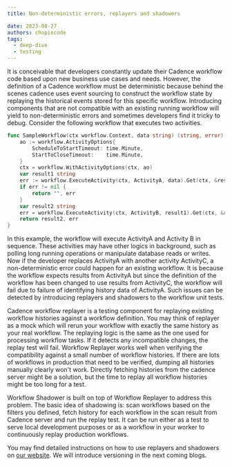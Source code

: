 ```yaml
---
title: Non-deterministic errors, replayers and shadowers

date: 2023-08-27
authors: chopincode
tags:
  - deep-dive
  - testing
---
```


It is conceivable that developers constantly update their Cadence workflow code based upon new business use cases and needs. However,
the definition of a Cadence workflow must be deterministic because behind the scenes cadence uses event sourcing to construct
the workflow state by replaying the historical events stored for this specific workflow. Introducing components that are not compatible
with an existing running workflow will yield to non-deterministic errors and sometimes developers find it tricky to debug. Consider the
following workflow that executes two activities.

```go
func SampleWorkflow(ctx workflow.Context, data string) (string, error) {
    ao := workflow.ActivityOptions{
        ScheduleToStartTimeout: time.Minute,
        StartToCloseTimeout:    time.Minute,
    }
    ctx = workflow.WithActivityOptions(ctx, ao)
    var result1 string
    err := workflow.ExecuteActivity(ctx, ActivityA, data).Get(ctx, &result1)
    if err != nil {
        return "", err
    }
    var result2 string
    err = workflow.ExecuteActivity(ctx, ActivityB, result1).Get(ctx, &result2)
    return result2, err
}

```

<!-- truncate -->

In this example, the workflow will execute ActivityA and Activity B in sequence. These activities may have other logics in background, such as polling long running operations or manipulate database reads or writes. Now if the developer replaces ActivityA with another activity ActivityC, a non-deterministic error could happen for an existing workflow. It is because the workflow expects results from ActivityA but since the definition of the workflow has been changed to use results from ActivityC, the workflow will fail due to failure of identifying history data of ActivityA. Such issues can be detected by introducing replayers and shadowers to the workflow unit tests.

Cadence workflow replayer is a testing component for replaying existing workflow histories against a workflow definition. You may think of replayer as a mock which will rerun your workflow with exactly the same history as your real workflow. The replaying logic is the same as the one used for processing workflow tasks. If it detects any incompatible changes, the replay test will fail.
Workflow Replayer works well when verifying the compatibility against a small number of workflow histories. If there are lots of workflows in production that need to be verified, dumping all histories manually clearly won't work. Directly fetching histories from the cadence server might be a solution, but the time to replay all workflow histories might be too long for a test.

Workflow Shadower is built on top of Workflow Replayer to address this problem. The basic idea of shadowing is: scan workflows based on the filters you defined, fetch history for each workflow in the scan result from Cadence server and run the replay test. It can be run either as a test to serve local development purposes or as a workflow in your worker to continuously replay production workflows.

You may find detailed instructions on how to use replayers and shadowers on [our website](https://cadenceworkflow.io/docs/go-client/workflow-replay-shadowing/). We will introduce versioning in the next coming blogs.
